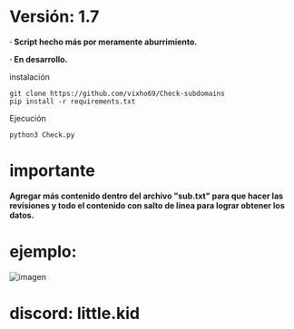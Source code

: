 # Versión: 1.7

**· Script hecho más por meramente aburrimiento.**

**· En desarrollo.**

instalación
```
git clone https://github.com/vixho69/Check-subdomains
pip install -r requirements.txt
```
Ejecución
```
python3 Check.py
```
# importante
**Agregar más contenido dentro del archivo "sub.txt" para que hacer las revisiones y todo el contenido con salto de línea para lograr obtener los datos.**

# ejemplo:

![imagen](https://github.com/vixho69/Check-subdomains/assets/133933012/cd71c64c-c93d-4029-ae10-2d236fe2b4ae)


# discord: little.kid
